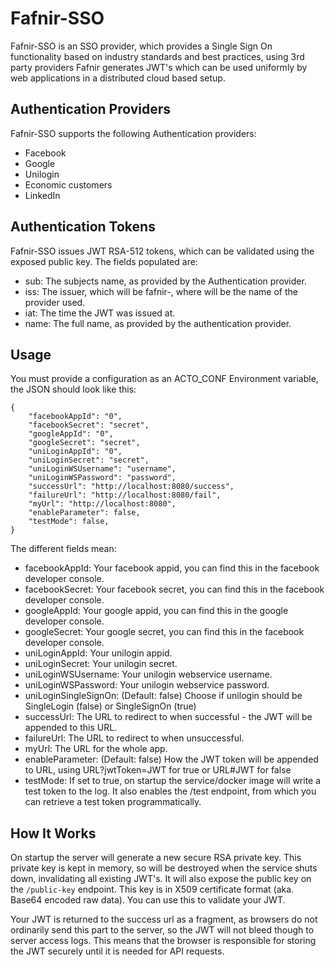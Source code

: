 Fafnir-SSO
===
Fafnir-SSO is an SSO provider, which provides a Single Sign On functionality based on industry standards and best
practices, using 3rd party providers Fafnir generates JWT's which can be used uniformly by web applications in a
distributed cloud based setup.

Authentication Providers
---
Fafnir-SSO supports the following Authentication providers:

* Facebook
* Google
* Unilogin
* Economic customers
* LinkedIn

Authentication Tokens
---
Fafnir-SSO issues JWT RSA-512 tokens, which can be validated using the exposed public key. The fields populated are:
* sub: The subjects name, as provided by the Authentication provider.
* iss: The issuer, which will be fafnir-<providername>, where <providername> will be the name of the provider used.
* iat: The time the JWT was issued at.
* name: The full name, as provided by the authentication provider.

Usage
---
You must provide a configuration as an ACTO_CONF Environment variable, the JSON should look like this:

    {
        "facebookAppId": "0",
        "facebookSecret": "secret",
        "googleAppId": "0",
        "googleSecret": "secret",
        "uniLoginAppId": "0",
        "uniLoginSecret": "secret",
        "uniLoginWSUsername": "username",
        "uniLoginWSPassword": "password",
        "successUrl": "http://localhost:8080/success",
        "failureUrl": "http://localhost:8080/fail",
        "myUrl": "http://localhost:8080",
        "enableParameter": false,
        "testMode": false,
    }

The different fields mean:  

* facebookAppId: Your facebook appid, you can find this in the facebook developer console.  
* facebookSecret: Your facebook secret, you can find this in the facebook developer console.  
* googleAppId: Your google appid, you can find this in the google developer console.  
* googleSecret: Your google secret, you can find this in the facebook developer console.  
* uniLoginAppId: Your unilogin appid.  
* uniLoginSecret: Your unilogin secret.  
* uniLoginWSUsername: Your unilogin webservice username.  
* uniLoginWSPassword: Your unilogin webservice password.  
* uniLoginSingleSignOn: (Default: false) Choose if unilogin should be SingleLogin (false) or SingleSignOn (true)   
* successUrl: The URL to redirect to when successful - the JWT will be appended to this URL.  
* failureUrl: The URL to redirect to when unsuccessful.  
* myUrl: The URL for the whole app.
* enableParameter: (Default: false) How the JWT token will be appended to URL, using URL?jwtToken=JWT for true or URL#JWT for false  
* testMode: If set to true, on startup the service/docker image will write a test token to the log. It also enables the /test endpoint, from which you can retrieve a test token programmatically.  

How It Works
---
On startup the server will generate a new secure RSA private key. This private key is kept in memory, so will be
destroyed when the service shuts down, invalidating all existing JWT's. It will also expose the public key on the
`/public-key` endpoint. This key is in X509 certificate format (aka. Base64 encoded raw data). You can use this to
validate your JWT.

Your JWT is returned to the success url as a fragment, as browsers do not ordinarily send this part to the server,
so the JWT will not bleed though to server access logs. This means that the browser is responsible for storing the JWT
securely until it is needed for API requests.